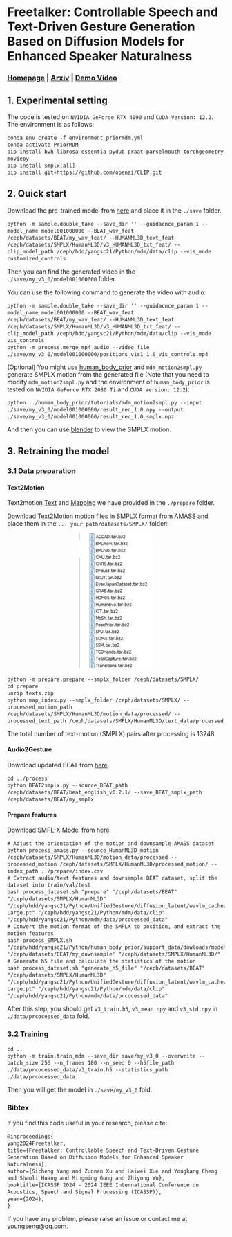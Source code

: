 # Freetalker: Controllable Speech and Text-Driven Gesture Generation Based on Diffusion Models for Enhanced Speaker Naturalness

### [Homepage](https://youngseng.github.io/FreeTalker/) | [Arxiv]() | [Demo Video](https://www.youtube.com/watch?v=jFovElT8VOk)


## 1. Experimental setting

The code is tested on `NVIDIA GeForce RTX 4090` and `CUDA Version: 12.2`. The environment is as follows:

```gitignore
conda env create -f environment_priormdm.yml
conda activate PriorMDM
pip install bvh librosa essentia pydub praat-parselmouth torchgeometry moviepy
pip install smplx[all]
pip install git+https://github.com/openai/CLIP.git
```

## 2. Quick start

Download the pre-trained model from [here]() and place it in the `./save` folder.

```gitignore
python -m sample.double_take --save_dir '' --guidacnce_param 1 --model_name model001000000 --BEAT_wav_feat /ceph/datasets/BEAT/my_wav_feat/ --HUMANML3D_text_feat /ceph/datasets/SMPLX/HumanML3D/v3_HUMANML3D_txt_feat/ --clip_model_path /ceph/hdd/yangsc21/Python/mdm/data/clip --vis_mode customized_controls
```

Then you can find the generated video in the `./save/my_v3_0/model001000000` folder.

You can use the following command to generate the video with audio:

```gitignore
python -m sample.double_take --save_dir '' --guidacnce_param 1 --model_name model001000000 --BEAT_wav_feat /ceph/datasets/BEAT/my_wav_feat/ --HUMANML3D_text_feat /ceph/datasets/SMPLX/HumanML3D/v3_HUMANML3D_txt_feat/ --clip_model_path /ceph/hdd/yangsc21/Python/mdm/data/clip --vis_mode vis_controls
python -m process.merge_mp4_audio --video_file ./save/my_v3_0/model001000000/positions_vis1_1.0_vis_controls.mp4 
```



(Optional) You might use [human_body_prior](https://github.com/nghorbani/human_body_prior) and `mdm_motion2smpl.py` generate SMPLX motion from the generated file (Note that you need to modify `mdm_motion2smpl.py` and the environment of `human_body_prior` is tested on `NVIDIA GeForce RTX 2080 Ti` and `CUDA Version: 12.2`):

```gitignore
python ../human_body_prior/tutorials/mdm_motion2smpl.py --input ./save/my_v3_0/model001000000/result_rec_1.0.npy --output ./save/my_v3_0/model001000000/result_rec_1.0_smplx.npz
```

And then you can use [blender](https://www.blender.org/) to view the SMPLX motion.

## 3. Retraining the model

### 3.1 Data preparation

#### Text2Motion

Text2motion [Text](https://github.com/EricGuo5513/HumanML3D/blob/main/HumanML3D/texts.zip) and [Mapping](https://github.com/EricGuo5513/HumanML3D/blob/99b33e1cc7826ae96b0ee11a734453e250e5e75f/index.csv) we have provided in the `./prepare` folder.

Download Text2Motion motion files in SMPLX format from [AMASS](https://amass.is.tue.mpg.de/) and place them in the `... your path/datasets/SMPLX/` folder:

<div align=center>
<img src="img.png" width="170px">
</div>

```gitignore
python -m prepare.prepare --smplx_folder /ceph/datasets/SMPLX/
cd prepare
unzip texts.zip
python map_index.py --smplx_folder /ceph/datasets/SMPLX/ --processed_motion_path /ceph/datasets/SMPLX/HumanML3D/motion_data/processed/ --processed_text_path /ceph/datasets/SMPLX/HumanML3D/text_data/processed
```

The total number of text-motion (SMPLX) pairs after processing is 13248.

#### Audio2Gesture

Download updated BEAT from [here](https://drive.google.com/file/d/1Akf0WgAwuH2fvlWbvNpif4XRqXlpznh9/view?pli=1).

```gitignore
cd ../process
python BEAT2smplx.py --source_BEAT_path /ceph/datasets/BEAT/beat_english_v0.2.1/ --save_BEAT_smplx_path /ceph/datasets/BEAT/my_smplx
```

#### Prepare features

Download SMPL-X Model from [here](https://smpl-x.is.tue.mpg.de/).

```gitignore
# Adjust the orientation of the motion and downsample AMASS dataset
python process_amass.py --source_HumanML3D_motion /ceph/datasets/SMPLX/HumanML3D/motion_data/processed --processed_motion /ceph/datasets/SMPLX/HumanML3D/processed_motion/ --index_path ../prepare/index.csv
# Extract audio/text features and downsample BEAT dataset, split the dataset into train/val/test
bash process_dataset.sh "prepare" "/ceph/datasets/BEAT" "/ceph/datasets/SMPLX/HumanML3D" "/ceph/hdd/yangsc21/Python/UnifiedGesture/diffusion_latent/wavlm_cache/WavLM-Large.pt" "/ceph/hdd/yangsc21/Python/mdm/data/clip" "/ceph/hdd/yangsc21/Python/mdm/data/prcocessed_data"
# Convert the motion format of the SMPLX to position, and extract the motion features
bash process_SMPLX.sh "/ceph/hdd/yangsc21/Python/human_body_prior/support_data/dowloads/models/" '/ceph/datasets/BEAT/my_downsample' "/ceph/datasets/SMPLX/HumanML3D/"
# Generate h5 file and calculate the statistics of the motion
bash process_dataset.sh "generate_h5_file" "/ceph/datasets/BEAT" "/ceph/datasets/SMPLX/HumanML3D" "/ceph/hdd/yangsc21/Python/UnifiedGesture/diffusion_latent/wavlm_cache/WavLM-Large.pt" "/ceph/hdd/yangsc21/Python/mdm/data/clip" "/ceph/hdd/yangsc21/Python/mdm/data/prcocessed_data"
```

After this step, you should get `v3_train.h5`, `v3_mean.npy` and `v3_std.npy` in `./data/prcocessed_data` fold.

### 3.2 Training

```gitignore
cd ..
python -m train.train_mdm --save_dir save/my_v3_0 --overwrite --batch_size 256 --n_frames 180 --n_seed 0 --h5file_path ./data/prcocessed_data/v3_train.h5 --statistics_path ./data/prcocessed_data
```

Then you will get the model in `./save/my_v3_0` fold.

### Bibtex
If you find this code useful in your research, please cite:

```
@inproceedings{
yang2024Freetalker,
title={Freetalker: Controllable Speech and Text-Driven Gesture Generation Based on Diffusion Models for Enhanced Speaker Naturalness},
author={Sicheng Yang and Zunnan Xu and Haiwei Xue and Yongkang Cheng and Shaoli Huang and Mingming Gong and Zhiyong Wu},
booktitle={ICASSP 2024 - 2024 IEEE International Conference on Acoustics, Speech and Signal Processing (ICASSP)}, 
year={2024},
}
```

If you have any problem, please raise an issue or contact me at [youngseng@qq.com](youngseng@qq.com).